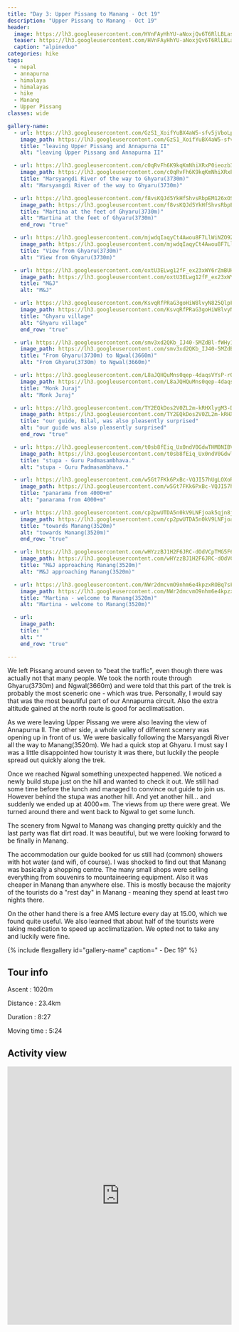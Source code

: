```yaml
---
title: "Day 3: Upper Pissang to Manang - Oct 19"
description: "Upper Pissang to Manang - Oct 19"
header:
  image: https://lh3.googleusercontent.com/HVnFAyHhYU-aNoxjQv6T6RlLBLas3ObhXsebVx73hd0x_L9E0UQEEmWTpvdO4bnAMUcAlhWwlBwArcF0iykGnpMOSnzNo4Z0Mgk24tvgfpsBNUEVhCr2hiS4i1Yziywpf7Jia6VE9SZZSsM29Qp001BBi8Dz9xBCx2SWV0VzL5PNrA0DScrQUgERWXZuAnR0bOiCz7azNsxMmDmNKSY97H2kRB6UY-WXNydXGFIf_P-a6AMFwmhYBZz4xWyTKQEDlwhkWCHYBQJE08wWq-AWK0eAS55-vhPbKP-XIfpaN0Hpp5iNah5McujGrGyCc7MdFgHTU2_8qkvR-lcjgWqoj90uYf6gkqJXcn6fQrRguhRXJbka7nNbYj6kapKnfrUGYZmYIoSwJviz2N76EUlI8zJBcaiwJQl0hSFLhkG1K3EjfvXe5GKrfTepxZbWP6p92p7AyqsQhOJc0PT8t_coQLRBQSdybR7BLAlnc44U0qagjkxeCRpDglOxoAUjVuSJXtR151YhnGFL90qwazVyQyWJc9mg21IbR9Oo8Ht4zhhCrEMlZiQR-AZeaD5gT22OWEkhkLK9OW1Owo61m4ZRa370oj9bacTUfCmec4aG8rN2O_FhHHoMN7eI3CQqwqLvumuIhvPUMqD0g32veqRIj7hSbPHrlPyT1lz81vVHSYODwK3rQ8iwoIf4zAS9HmVzxx7WWl5J3Atg0yUOfXh6Kz8R0DidZstdTeL7CxI9007inYA=w839-h630-no
  teaser: https://lh3.googleusercontent.com/HVnFAyHhYU-aNoxjQv6T6RlLBLas3ObhXsebVx73hd0x_L9E0UQEEmWTpvdO4bnAMUcAlhWwlBwArcF0iykGnpMOSnzNo4Z0Mgk24tvgfpsBNUEVhCr2hiS4i1Yziywpf7Jia6VE9SZZSsM29Qp001BBi8Dz9xBCx2SWV0VzL5PNrA0DScrQUgERWXZuAnR0bOiCz7azNsxMmDmNKSY97H2kRB6UY-WXNydXGFIf_P-a6AMFwmhYBZz4xWyTKQEDlwhkWCHYBQJE08wWq-AWK0eAS55-vhPbKP-XIfpaN0Hpp5iNah5McujGrGyCc7MdFgHTU2_8qkvR-lcjgWqoj90uYf6gkqJXcn6fQrRguhRXJbka7nNbYj6kapKnfrUGYZmYIoSwJviz2N76EUlI8zJBcaiwJQl0hSFLhkG1K3EjfvXe5GKrfTepxZbWP6p92p7AyqsQhOJc0PT8t_coQLRBQSdybR7BLAlnc44U0qagjkxeCRpDglOxoAUjVuSJXtR151YhnGFL90qwazVyQyWJc9mg21IbR9Oo8Ht4zhhCrEMlZiQR-AZeaD5gT22OWEkhkLK9OW1Owo61m4ZRa370oj9bacTUfCmec4aG8rN2O_FhHHoMN7eI3CQqwqLvumuIhvPUMqD0g32veqRIj7hSbPHrlPyT1lz81vVHSYODwK3rQ8iwoIf4zAS9HmVzxx7WWl5J3Atg0yUOfXh6Kz8R0DidZstdTeL7CxI9007inYA=w800-h300-no
  caption: "alpineduo"
categories: hike
tags:
  - nepal
  - annapurna
  - himalaya
  - himalayas
  - hike
  - Manang
  - Upper Pissang
classes: wide

gallery-name:
  - url: https://lh3.googleusercontent.com/GzS1_XoifYuBX4aW5-sfv5jVboLpk4W526lwXU08tWzsWsiSxrHbuQB5paJR3f8YdpPtWJl1q75-6gxTWSAYY8lgsuCukMfhjDinAIr40TZHjDAG6ioNihBQjsTEVvhX87szbAh5Qk_zQIjPlG3vJBqNOOJxdCqmBXSmAH2ZtTbxD9o9xOuGAG9WL1Agfa3yH0YtJ7l4Cnf6egwQX85memUV8HoJ1yVUZXxo0yTLtKX8NdUHY1YMc0lQVOdckuF8pm9aQGGAYTaFrgWZh54qcT402yDPOE1M6X-F5CEFCembZv9F_iKLucILsAxYWWcbyutCfJTcBLTs0d8pSntM0CplW9u-Ysrcs5fPMshwngOJvn43GgMqzXQdqu2NDD4HOzqxls3ilcIQvoSX0DGG7Rhk9rnuKUHTMkHkkef5yzYjGrAP5IncQowLWEoJUduEw2mC_x0Z5e8INy30J-5_8cRfT2ABSgKZ8hopZcV_ubRFeizI1ZFpPXxXtK0_z3lYHg3N0f05Xpa4_AhqSXruuNvF7YF6k7-MT4taBopYC3_3RAWiif1dzpGMGhj1BlWPd0Bawl-7k1_xSJnDchcsNkEyQapm3EErTLg4eYtvminARQd8zJ8Bf6SlmxIdjLgKawIHojPgvSmLGXJt3fnuNEz-yRq_zTq_S8fETjrAXkmjY5APTQzIkIpES68hv7i5PeIZbiGjHsoKYFDJVkWiGbHbwh0RA6MXunkJXN44w1R2X2Y=w689-h918-no
    image_path: https://lh3.googleusercontent.com/GzS1_XoifYuBX4aW5-sfv5jVboLpk4W526lwXU08tWzsWsiSxrHbuQB5paJR3f8YdpPtWJl1q75-6gxTWSAYY8lgsuCukMfhjDinAIr40TZHjDAG6ioNihBQjsTEVvhX87szbAh5Qk_zQIjPlG3vJBqNOOJxdCqmBXSmAH2ZtTbxD9o9xOuGAG9WL1Agfa3yH0YtJ7l4Cnf6egwQX85memUV8HoJ1yVUZXxo0yTLtKX8NdUHY1YMc0lQVOdckuF8pm9aQGGAYTaFrgWZh54qcT402yDPOE1M6X-F5CEFCembZv9F_iKLucILsAxYWWcbyutCfJTcBLTs0d8pSntM0CplW9u-Ysrcs5fPMshwngOJvn43GgMqzXQdqu2NDD4HOzqxls3ilcIQvoSX0DGG7Rhk9rnuKUHTMkHkkef5yzYjGrAP5IncQowLWEoJUduEw2mC_x0Z5e8INy30J-5_8cRfT2ABSgKZ8hopZcV_ubRFeizI1ZFpPXxXtK0_z3lYHg3N0f05Xpa4_AhqSXruuNvF7YF6k7-MT4taBopYC3_3RAWiif1dzpGMGhj1BlWPd0Bawl-7k1_xSJnDchcsNkEyQapm3EErTLg4eYtvminARQd8zJ8Bf6SlmxIdjLgKawIHojPgvSmLGXJt3fnuNEz-yRq_zTq_S8fETjrAXkmjY5APTQzIkIpES68hv7i5PeIZbiGjHsoKYFDJVkWiGbHbwh0RA6MXunkJXN44w1R2X2Y=w300-h400-no
    title: "leaving Upper Pissang and Annapurna II"
    alt: "leaving Upper Pissang and Annapurna II"

  - url: https://lh3.googleusercontent.com/c0qRvFh6K9kqKmNhiXRxP0ieozb3KVg2q4iwSQEBfjWMlj-WMNnSZRQgeKjUH2zeNq4NxiNBJddEkuaQZUpafBcoDhuELBkl7VCMi5xGkaQYBA_QQsdH1akhtaAn9ZsM5htJ3NvHPKfR82ML8fRnxI62Tq3Dpcw91WO9t3Eqe78Ov6_tzxrjG9hpE1or4xpktGD64EnCBtrmLxbOy3bqbEYiLpyWie1B-PSHPK4TWzBQ2NVvwFrHYmfR1gJvSTF-21E-hEyLMouEItvpZdwFKwu6eRpuJNgl1JApakGDch_gl2xgA9K7h8OPVTjgNTLNWB4-KmYiL1I40tlSV2P51njEVxC_ZkCPd1CmX86yhDyVRTtdiVUDz5NFZ0h3B4Tz1p2he2ZKh9e7hH65kZubRWlDqTUpUoAbKb9o4iEuVZVEbXJ0WjbxqTyfsrQoLK2Qivn3SDijbC4qNOxMUgDjrAr3PjwU4jE44UuoZjmp5oFFyN3q27fReHId8OHvX1ewdnukZq2AEQpya_EvR4E_l4UfWfob5D2W-Ifa5mmKBtopjgGFedSFBXexzi76vIIK9vKkDf05L9TRkgJibAJo6w-C1Y9f5auC7s0swSyITwzSB28YqxHPXQ36r2LhKZ6X7TcxX0M5SiRt1etZcIOkRtTLPdAm2QiDhJp-wwIGR9k8CSn8FfgQbFUCun0orncCHqSCzQDhpLWIynrsYbWT5CiSTE4YWtGW9T9e4ythH6bYrNE=w726-h967-no
    image_path: https://lh3.googleusercontent.com/c0qRvFh6K9kqKmNhiXRxP0ieozb3KVg2q4iwSQEBfjWMlj-WMNnSZRQgeKjUH2zeNq4NxiNBJddEkuaQZUpafBcoDhuELBkl7VCMi5xGkaQYBA_QQsdH1akhtaAn9ZsM5htJ3NvHPKfR82ML8fRnxI62Tq3Dpcw91WO9t3Eqe78Ov6_tzxrjG9hpE1or4xpktGD64EnCBtrmLxbOy3bqbEYiLpyWie1B-PSHPK4TWzBQ2NVvwFrHYmfR1gJvSTF-21E-hEyLMouEItvpZdwFKwu6eRpuJNgl1JApakGDch_gl2xgA9K7h8OPVTjgNTLNWB4-KmYiL1I40tlSV2P51njEVxC_ZkCPd1CmX86yhDyVRTtdiVUDz5NFZ0h3B4Tz1p2he2ZKh9e7hH65kZubRWlDqTUpUoAbKb9o4iEuVZVEbXJ0WjbxqTyfsrQoLK2Qivn3SDijbC4qNOxMUgDjrAr3PjwU4jE44UuoZjmp5oFFyN3q27fReHId8OHvX1ewdnukZq2AEQpya_EvR4E_l4UfWfob5D2W-Ifa5mmKBtopjgGFedSFBXexzi76vIIK9vKkDf05L9TRkgJibAJo6w-C1Y9f5auC7s0swSyITwzSB28YqxHPXQ36r2LhKZ6X7TcxX0M5SiRt1etZcIOkRtTLPdAm2QiDhJp-wwIGR9k8CSn8FfgQbFUCun0orncCHqSCzQDhpLWIynrsYbWT5CiSTE4YWtGW9T9e4ythH6bYrNE=w300-h400-no
    title: "Marsyangdi River of the way to Ghyaru(3730m)"
    alt: "Marsyangdi River of the way to Ghyaru(3730m)"

  - url: https://lh3.googleusercontent.com/f8vsKQJd5YkHfShvsRbpEM126xOSbjgPrRUB-z1ykI9z-0BAUI0fXF1FP1vSLKKJZPPT5R8ZUWzkyZw7LqY6RQModS7iTUYZ3OBZ3BNY8ogrTJbLIVJ5gIqVxg4V-ja12lgtDPmk3WNKZuQAFq75FKmLK46PVvdA3fNGAOyekOocmkDqKh3jSIsAGi8aonMP5focQ5qEGEZMNcTRVHpd5xfzpdmfyoPETMLPdTq1HaL828Jig2LRarIlFiZZpP_WhJHf_Z2EO_WtlVYxnsgSfus-SGsm6-LBWgmrS-U4yaoE_vBAUfiL_46QhbsO52yIowvutkWe555I7eCC-9tSmLKx48ARHx3FStYaV0_-FbMJ9thZOCQ2lmgHINUlPkRQ90nB4IbgC-SOVdAf3vJccqqUEFCVLmnbj6XmFoC-HzsokwpXHLnjPo-bRrb5f8ttKMhmMqcGkLxivsTKqRFY8QA7TsWlnXvAtkRmCX01QzJI3VUh2dcrPgLGBugtTr7J99yXiomTHGITBF4YUXAw9i1AceOOmkkS90eEzjrL8vEYxIZXRjzZiSSHB5b0znoR9vlh5tt_nX-iwNX9ZMwxKIizPH-GJt5frX_bnjLWuDH87WyzeaAf5fzXezobapsrTjXW9rBS-H_GJQKSlI80ItFAhV0Qeq9z7HqmIFp5a1_i0AEROnFtMorrT6OkeQr1PqwecFPt_09pp8Iaa66tjRg4Nbc1ATsmbdbkkx2HuESpjr8=w839-h630-no
    image_path: https://lh3.googleusercontent.com/f8vsKQJd5YkHfShvsRbpEM126xOSbjgPrRUB-z1ykI9z-0BAUI0fXF1FP1vSLKKJZPPT5R8ZUWzkyZw7LqY6RQModS7iTUYZ3OBZ3BNY8ogrTJbLIVJ5gIqVxg4V-ja12lgtDPmk3WNKZuQAFq75FKmLK46PVvdA3fNGAOyekOocmkDqKh3jSIsAGi8aonMP5focQ5qEGEZMNcTRVHpd5xfzpdmfyoPETMLPdTq1HaL828Jig2LRarIlFiZZpP_WhJHf_Z2EO_WtlVYxnsgSfus-SGsm6-LBWgmrS-U4yaoE_vBAUfiL_46QhbsO52yIowvutkWe555I7eCC-9tSmLKx48ARHx3FStYaV0_-FbMJ9thZOCQ2lmgHINUlPkRQ90nB4IbgC-SOVdAf3vJccqqUEFCVLmnbj6XmFoC-HzsokwpXHLnjPo-bRrb5f8ttKMhmMqcGkLxivsTKqRFY8QA7TsWlnXvAtkRmCX01QzJI3VUh2dcrPgLGBugtTr7J99yXiomTHGITBF4YUXAw9i1AceOOmkkS90eEzjrL8vEYxIZXRjzZiSSHB5b0znoR9vlh5tt_nX-iwNX9ZMwxKIizPH-GJt5frX_bnjLWuDH87WyzeaAf5fzXezobapsrTjXW9rBS-H_GJQKSlI80ItFAhV0Qeq9z7HqmIFp5a1_i0AEROnFtMorrT6OkeQr1PqwecFPt_09pp8Iaa66tjRg4Nbc1ATsmbdbkkx2HuESpjr8=w400-h300-no
    title: "Martina at the feet of Ghyaru(3730m)"
    alt: "Martina at the feet of Ghyaru(3730m)"
    end_row: "true"

  - url: https://lh3.googleusercontent.com/mjwdqIaqyCt4Awou8F7LlWiNZO9Z8pVd9e2AqM_d4U7GIxdvgvKPZBdeEzTRa8EOuAn5SfbNBMn3EPJR6XEQITifBe70_e4hQByY_OP-boR-hdiJrEajXWmWTOkKu3mFF-IWZ4XJbJBetZXQQa6PsZ9sv_eqyEg-95mZy34QC4gg5SorwPSzCboaVoB_ZKWNWbLLqK4zbv3EzepJXXkF4qtSnGMJ8J306BjmgOqTh7XcwLJ6otEIdpyQBKWFc6uD-1McUyLVDXNugtARveVWJlT9EN8-olwaZx6331i3V2HhaLHo62tUXUIy5zLwu9qpXhkdVnwPQ4XBcBA7Pvw_CmApwCnu69XSvXFWVmvbwv80CO2H_0Gm7Ci6UDM9kzxuGFwqMfkEgXkIX-EVWEnNjllQrlk9ZA_6nj_gnJxiD7GmWG8cIoxoWcu0oxQ8_vvKGIxHoBPVIgawCABFQPj-AtuOM4CktAp2-gp7PBhe80YJNVJ6wxkTFtrDQxibALgPY7hssxxbszzNj00QSBWW4BZSNQnrGnZ3B6ERAx7HUeVm3wEhSf5qUH-14EyX_nk7NHdPQr37cFsPBZVabdS_lM6zAAi8iHtHLwVhCXuzWyvaILyOgT-FSnVFxSYrJ-6c5AsGxhLz-e4rPSYPg10MuW3AdfwSdh4yN8_tcPdlrEwCmkOomUFBVh7gVoZiR3lrQbDh1mX7QXL1reoJz-le62urRJ9TYeeOoQBAe6f5QFkIa-c=w726-h967-no
    image_path: https://lh3.googleusercontent.com/mjwdqIaqyCt4Awou8F7LlWiNZO9Z8pVd9e2AqM_d4U7GIxdvgvKPZBdeEzTRa8EOuAn5SfbNBMn3EPJR6XEQITifBe70_e4hQByY_OP-boR-hdiJrEajXWmWTOkKu3mFF-IWZ4XJbJBetZXQQa6PsZ9sv_eqyEg-95mZy34QC4gg5SorwPSzCboaVoB_ZKWNWbLLqK4zbv3EzepJXXkF4qtSnGMJ8J306BjmgOqTh7XcwLJ6otEIdpyQBKWFc6uD-1McUyLVDXNugtARveVWJlT9EN8-olwaZx6331i3V2HhaLHo62tUXUIy5zLwu9qpXhkdVnwPQ4XBcBA7Pvw_CmApwCnu69XSvXFWVmvbwv80CO2H_0Gm7Ci6UDM9kzxuGFwqMfkEgXkIX-EVWEnNjllQrlk9ZA_6nj_gnJxiD7GmWG8cIoxoWcu0oxQ8_vvKGIxHoBPVIgawCABFQPj-AtuOM4CktAp2-gp7PBhe80YJNVJ6wxkTFtrDQxibALgPY7hssxxbszzNj00QSBWW4BZSNQnrGnZ3B6ERAx7HUeVm3wEhSf5qUH-14EyX_nk7NHdPQr37cFsPBZVabdS_lM6zAAi8iHtHLwVhCXuzWyvaILyOgT-FSnVFxSYrJ-6c5AsGxhLz-e4rPSYPg10MuW3AdfwSdh4yN8_tcPdlrEwCmkOomUFBVh7gVoZiR3lrQbDh1mX7QXL1reoJz-le62urRJ9TYeeOoQBAe6f5QFkIa-c=w300-h400-no 
    title: "View from Ghyaru(3730m)"
    alt: "View from Ghyaru(3730m)"

  - url: https://lh3.googleusercontent.com/oxtU3ELwg12fF_ex23xWY6rZmBUHFWv1l4bpBCWdB0OdfNzkTj9WVCnHcme2hYxmjQI98Y3_oITdRymoEHTLUDuKj1YLS6FgxtTngBNPBgmQDuwbd1ZDUWBx-6_-S63c0dcdk8akQ-F5txvhRwMJ8hi_wv36E1evGLj5isEsCOFXtR-PP3o0c0D-VQ_LSWwuGTa0P48kZCKf4dc5OKSopFLUhyqP0zSeRj-eNQcGja2nPoFCrJWeDY6ykzU4UHQtbOtBsNMncOi4jtJmhLkJ61INszDZcnFGwwtj03GknPgZq3aco7no9hMrwOS0pzqKD82S6pO6mSYj24x449oAqJ4bXQmU-7p7lDrP2qDds-swfYVe58o6pvvh1bdq_lHrdO1CWAy3KcmN4IvzQyZl49w5XM9TJ_LfaxB-J1EhBXgv85WM7mviJ3Y5m7zgnIyyF7ttw7GYRWIUsv7s2guTVeECnXzQ3yCCJdNLTUTETd0-ICHu3Q8oL09H-6VN0Mfd60iH28PHz82ahqdXUHdDZ2BOKidTX_lXuYYYulGNZHqaGkfi9VKsZlzekB3hkF7YlyPm6w9tr7cwo8SAf0D29ZHh0T9TXT89kTQUcOx4pU40u9FWWIr5HPrEDbJLgVz-q2iy7Q8aax-jiEMH1cz24aOXtODXlJxEqwZS4aLXNbYqGpH-hqVhfWT5OK0aYXj6YnVQ3yySwr0k4kTL21PN75F5pxCvbApj_kWKQo7PTjllT6w=w726-h967-no
    image_path: https://lh3.googleusercontent.com/oxtU3ELwg12fF_ex23xWY6rZmBUHFWv1l4bpBCWdB0OdfNzkTj9WVCnHcme2hYxmjQI98Y3_oITdRymoEHTLUDuKj1YLS6FgxtTngBNPBgmQDuwbd1ZDUWBx-6_-S63c0dcdk8akQ-F5txvhRwMJ8hi_wv36E1evGLj5isEsCOFXtR-PP3o0c0D-VQ_LSWwuGTa0P48kZCKf4dc5OKSopFLUhyqP0zSeRj-eNQcGja2nPoFCrJWeDY6ykzU4UHQtbOtBsNMncOi4jtJmhLkJ61INszDZcnFGwwtj03GknPgZq3aco7no9hMrwOS0pzqKD82S6pO6mSYj24x449oAqJ4bXQmU-7p7lDrP2qDds-swfYVe58o6pvvh1bdq_lHrdO1CWAy3KcmN4IvzQyZl49w5XM9TJ_LfaxB-J1EhBXgv85WM7mviJ3Y5m7zgnIyyF7ttw7GYRWIUsv7s2guTVeECnXzQ3yCCJdNLTUTETd0-ICHu3Q8oL09H-6VN0Mfd60iH28PHz82ahqdXUHdDZ2BOKidTX_lXuYYYulGNZHqaGkfi9VKsZlzekB3hkF7YlyPm6w9tr7cwo8SAf0D29ZHh0T9TXT89kTQUcOx4pU40u9FWWIr5HPrEDbJLgVz-q2iy7Q8aax-jiEMH1cz24aOXtODXlJxEqwZS4aLXNbYqGpH-hqVhfWT5OK0aYXj6YnVQ3yySwr0k4kTL21PN75F5pxCvbApj_kWKQo7PTjllT6w=w300-h400-no
    title: "M&J"
    alt: "M&J"

  - url: https://lh3.googleusercontent.com/KsvqRfPRaG3goHiW8lvyN825QlpF-ds7_9qtupkXaPxtJ4r_FSldqIzNOEFdjnRmvNiILYGhv1uu6XhvAPQCcRJ2qPK2YOv6paA9ZJ6QeOyzAJk6AJs6yuUswGVQNoN1vzWdlDyBwaGCSri7byINBONssVnwD14pfPdxwLp2Tn3yNSPvAZQBvqfYTxeJ-AEkeblZJTrurOt3hbnKzZcFnFWkuHYXCOj4nCrW2UDHQm3yK6F_QRdifmzG08a_waGWiay5fcuWNSTHFyb0nPKDN5-CFtB4rW7IaKM-e7rfq2vPFki9JLYIU5eutNnyi_oHDkHGUbAuSrNCBIxNWNmITXg1VY6XdZWQGrAbtFOFKIR-INtggUi_5QoAeWNPXz2D9-TW9BOX0-M9uuyzIfFMYlrkdzYSSLdXYcCszCGs7KmwguzLS_KH0wxk9p7Sobge877tRxtXVNWbUUJTPQR4G-proS08JRIYRqv4zUcKzUp70AgcSvmjDPtHZnnPmzYL3jObGiSOn-mMWUbXOi15J_sLNr0Jsfe_mZFLTQ9tlBeHzeBig-9cRm5PsoqhPtjQUwlmFhLi5pSXycit5z2ZFa5iNJ5auX-jrlssC0Uvn_ToggL2dp7MNVGgFJgio7hSk9AKiwMuneaJLFQQiYpImVkF-EdXIxg12ivVVZTdiKo9Uoj3XyOXDcjaO7s7JpgYxQLI7kZhEdHfaeI2teS6Bbr5SZ9l2VdDIsXrLWk1muIynTM=w726-h967-no
    image_path: https://lh3.googleusercontent.com/KsvqRfPRaG3goHiW8lvyN825QlpF-ds7_9qtupkXaPxtJ4r_FSldqIzNOEFdjnRmvNiILYGhv1uu6XhvAPQCcRJ2qPK2YOv6paA9ZJ6QeOyzAJk6AJs6yuUswGVQNoN1vzWdlDyBwaGCSri7byINBONssVnwD14pfPdxwLp2Tn3yNSPvAZQBvqfYTxeJ-AEkeblZJTrurOt3hbnKzZcFnFWkuHYXCOj4nCrW2UDHQm3yK6F_QRdifmzG08a_waGWiay5fcuWNSTHFyb0nPKDN5-CFtB4rW7IaKM-e7rfq2vPFki9JLYIU5eutNnyi_oHDkHGUbAuSrNCBIxNWNmITXg1VY6XdZWQGrAbtFOFKIR-INtggUi_5QoAeWNPXz2D9-TW9BOX0-M9uuyzIfFMYlrkdzYSSLdXYcCszCGs7KmwguzLS_KH0wxk9p7Sobge877tRxtXVNWbUUJTPQR4G-proS08JRIYRqv4zUcKzUp70AgcSvmjDPtHZnnPmzYL3jObGiSOn-mMWUbXOi15J_sLNr0Jsfe_mZFLTQ9tlBeHzeBig-9cRm5PsoqhPtjQUwlmFhLi5pSXycit5z2ZFa5iNJ5auX-jrlssC0Uvn_ToggL2dp7MNVGgFJgio7hSk9AKiwMuneaJLFQQiYpImVkF-EdXIxg12ivVVZTdiKo9Uoj3XyOXDcjaO7s7JpgYxQLI7kZhEdHfaeI2teS6Bbr5SZ9l2VdDIsXrLWk1muIynTM=w300-h400-no
    title: "Ghyaru village"
    alt: "Ghyaru village"
    end_row: "true"

  - url: https://lh3.googleusercontent.com/smv3xd2QKb_IJ40-5MZdBl-fWHy1SKXl52dsmrPJ8pW7xKAenzP8sPPwNJEfZOKw_1RPVW1Ez9xLLH-v3em5zdLz4rIeQIpG91kYrjtPLk4GH4rzyiy7m2XDybtHVPKyJujj_M0-5tdhCkbPzzvsIqZQVvLS2K8wYi0EWabzq7fOLS1FVHfYaoYmMaDLJH8dSpdpyA8zjRjmN7ETxuKq_OTovQIC30K7u5Fk2yO8nJOzYllz4LWXmhxRiQ7Eu8fnSARcnDGVTpkFRpOoEfewHCGbXaAPo5E-GNHD7cmaNb5DIFqy59oBxnWJPbvi3aVeIGBXRYQvl2wWk2o7VrVUyLRYyANvNHEzXQFqxUKQWN5KQRAn5M_F8YLqXQJPNFQzj62ddviieH-WfCBJ5rt-5QiQnpCY36J9rNQrq-vTQ1KUzUCJXgJWrYB0CVYSxr19CNXnA0h96-q1Bott5CR1Uwa_YDoXHkNBYJUCpgEvksGf1JmMPuuCGGGfMHsRl36o8BZCbIZh4eoGNkXQ2XO2cMTRL_p4oPAzEfsfTq_KwSgiag4qJ0oOEUD2ZV6YZE3Tklg83aX199_zcrxzUdjM-urRB1XDiA5D8dVEaI6A7wfARlU_3pEiWM1sCQPqWztP86RJwtH1k9kQaUf8LVr-5TP84P7m6AFn2JRO3sqQ0EsGubPX05fN1bHq7BMg9uTZvlEW7nR_xgJ3gOvniys6HoZDsX5prwNY8Dj3u-sqYefjSIo=w726-h967-no
    image_path: https://lh3.googleusercontent.com/smv3xd2QKb_IJ40-5MZdBl-fWHy1SKXl52dsmrPJ8pW7xKAenzP8sPPwNJEfZOKw_1RPVW1Ez9xLLH-v3em5zdLz4rIeQIpG91kYrjtPLk4GH4rzyiy7m2XDybtHVPKyJujj_M0-5tdhCkbPzzvsIqZQVvLS2K8wYi0EWabzq7fOLS1FVHfYaoYmMaDLJH8dSpdpyA8zjRjmN7ETxuKq_OTovQIC30K7u5Fk2yO8nJOzYllz4LWXmhxRiQ7Eu8fnSARcnDGVTpkFRpOoEfewHCGbXaAPo5E-GNHD7cmaNb5DIFqy59oBxnWJPbvi3aVeIGBXRYQvl2wWk2o7VrVUyLRYyANvNHEzXQFqxUKQWN5KQRAn5M_F8YLqXQJPNFQzj62ddviieH-WfCBJ5rt-5QiQnpCY36J9rNQrq-vTQ1KUzUCJXgJWrYB0CVYSxr19CNXnA0h96-q1Bott5CR1Uwa_YDoXHkNBYJUCpgEvksGf1JmMPuuCGGGfMHsRl36o8BZCbIZh4eoGNkXQ2XO2cMTRL_p4oPAzEfsfTq_KwSgiag4qJ0oOEUD2ZV6YZE3Tklg83aX199_zcrxzUdjM-urRB1XDiA5D8dVEaI6A7wfARlU_3pEiWM1sCQPqWztP86RJwtH1k9kQaUf8LVr-5TP84P7m6AFn2JRO3sqQ0EsGubPX05fN1bHq7BMg9uTZvlEW7nR_xgJ3gOvniys6HoZDsX5prwNY8Dj3u-sqYefjSIo=w300-h400-no
    title: "From Ghyaru(3730m) to Ngwal(3660m)"
    alt: "From Ghyaru(3730m) to Ngwal(3660m)"

  - url: https://lh3.googleusercontent.com/L8aJQHQuMns0qep-4daqsVYsP-rON9TyXX1BEHmkV6irW5hOp6mK574GoFpZVz1RQXksihZvWQH1i2cyV14LBfnCRtMhdNY0iYGue8NkqwHre69YvdEfmyvvG1deO33XEAHQfWvqFqzGESxVovpiXqRhU-O8-CuFQGgwjE1ZqsRhNBQFNGE0tGvQPnqBKNjS1eqsQ4Sz-sTXr_-AcuqzAc70-MoNIKXzSWQeVBPceB_KosjK6eYkOtUgmNQYPE5a-akTSV8je_HgjpaZdRgI1kBAkqAwZpA_yFGAIerRUEON8IDhNxcE3-X5Mo2WUIl9G6mRzgF37RCfiFPCejq9Q9NocvkIs1aV3FEJjhBmHjm_lGsHbQBv1r7cdc_6Jv7hcIs-3Jo0_JNfpGhc5CR8sRu-niUiqg1CVgNNXeBTt6lomz3NrrkavJG2BXE7B7oti2WJwxxWVhCREyvIi7BO_qSbJ22fHIX-Rd9JtVer9SiWRp4qTbUWlb84ePUFhCBok7JNCG1oGkryWJ6azlQnEjvyax8jjUPI7q0L1mwpQKR2rRE_o_LarAF1F5Ie_UI955uJMPEsrahos0EK7_UPKYr9iuaV7hinNhuTCWRGffR0xy3FfRvFZvTY5e5IFphDqeUqx73X-jh0rgPmPPPdEyMPV2pqTn4b-n20mJxC6fpE68rr2BrfYI6A1PfUZ9-P7rxdpRI88sPzMyOHMeo8N6QO-ejgwAyE0b01ymf3EZ6DNMs=w726-h967-no
    image_path: https://lh3.googleusercontent.com/L8aJQHQuMns0qep-4daqsVYsP-rON9TyXX1BEHmkV6irW5hOp6mK574GoFpZVz1RQXksihZvWQH1i2cyV14LBfnCRtMhdNY0iYGue8NkqwHre69YvdEfmyvvG1deO33XEAHQfWvqFqzGESxVovpiXqRhU-O8-CuFQGgwjE1ZqsRhNBQFNGE0tGvQPnqBKNjS1eqsQ4Sz-sTXr_-AcuqzAc70-MoNIKXzSWQeVBPceB_KosjK6eYkOtUgmNQYPE5a-akTSV8je_HgjpaZdRgI1kBAkqAwZpA_yFGAIerRUEON8IDhNxcE3-X5Mo2WUIl9G6mRzgF37RCfiFPCejq9Q9NocvkIs1aV3FEJjhBmHjm_lGsHbQBv1r7cdc_6Jv7hcIs-3Jo0_JNfpGhc5CR8sRu-niUiqg1CVgNNXeBTt6lomz3NrrkavJG2BXE7B7oti2WJwxxWVhCREyvIi7BO_qSbJ22fHIX-Rd9JtVer9SiWRp4qTbUWlb84ePUFhCBok7JNCG1oGkryWJ6azlQnEjvyax8jjUPI7q0L1mwpQKR2rRE_o_LarAF1F5Ie_UI955uJMPEsrahos0EK7_UPKYr9iuaV7hinNhuTCWRGffR0xy3FfRvFZvTY5e5IFphDqeUqx73X-jh0rgPmPPPdEyMPV2pqTn4b-n20mJxC6fpE68rr2BrfYI6A1PfUZ9-P7rxdpRI88sPzMyOHMeo8N6QO-ejgwAyE0b01ymf3EZ6DNMs=w300-h400-no
    title: "Monk Juraj"
    alt: "Monk Juraj"

  - url: https://lh3.googleusercontent.com/TY2EQkDos2V0ZL2m-kRHXlygM3-DmiGKdX1ZnPB_s6HUEVqENLKjjlW52fImY9nGTofLqsKFxU7ZNsFFXANqzAjIDrCngcRe9XLkasJSKZ8U2VHDrs9CNQuO_xIKEMZCJEhfZcWifvcunflg5K7Rplm8X0stp9RF2cb8GmE5ro7TDaDUOzBEiPYYWUEh6C4XIFp0fBsiNAS0LlQy2c2sQuFWofwF-7edHTEAzYiUQzs9GGyn_rOYev5mwL3fFBFA3gfLUo4l9d3L0A-JmUe-xcdXmTG7Qj1wQraYX7zQOB8ZnstNDbAWtSa2HUo4-brEyjwjV6-rN4A7cr8XBb_TFNPmM39XnEUBjiKztJH81ol8IWYOZM0Mr6s01_D17eWCJjS6P5DM6RqE6I0nXLYPeL3u0L8xhUUcM8_msyQfyB2oOYPy0LTNuyjnbr7G1VP6h39bhXIAKhh5PdId0SgpTafOqjcQzR56n3vuTPnUSHIWPXqWxNb8clXJ3sVYmpRrTIai0_N6kLXyxPr6fJ2M5imbXfQk-3lHCsX9D5TyWtLmof_kCKPSX-SSk1UUKlpsEsFV3Loxhez7rCOhmwCKje2nQVMHc253XyW1qBO3gsSm5xFH_x-hOmqcnzRBEbQkfvP9otpCSXZJXgU3PZcp9Wakp1aDGZKd1LMx-s--fVywmj8uyWANElKr2yNji3zlW8jmlcWQ-7a91rg-F_Y9TAZt5GPS4fQqg0z8BWs5I2D00As=w726-h967-no
    image_path: https://lh3.googleusercontent.com/TY2EQkDos2V0ZL2m-kRHXlygM3-DmiGKdX1ZnPB_s6HUEVqENLKjjlW52fImY9nGTofLqsKFxU7ZNsFFXANqzAjIDrCngcRe9XLkasJSKZ8U2VHDrs9CNQuO_xIKEMZCJEhfZcWifvcunflg5K7Rplm8X0stp9RF2cb8GmE5ro7TDaDUOzBEiPYYWUEh6C4XIFp0fBsiNAS0LlQy2c2sQuFWofwF-7edHTEAzYiUQzs9GGyn_rOYev5mwL3fFBFA3gfLUo4l9d3L0A-JmUe-xcdXmTG7Qj1wQraYX7zQOB8ZnstNDbAWtSa2HUo4-brEyjwjV6-rN4A7cr8XBb_TFNPmM39XnEUBjiKztJH81ol8IWYOZM0Mr6s01_D17eWCJjS6P5DM6RqE6I0nXLYPeL3u0L8xhUUcM8_msyQfyB2oOYPy0LTNuyjnbr7G1VP6h39bhXIAKhh5PdId0SgpTafOqjcQzR56n3vuTPnUSHIWPXqWxNb8clXJ3sVYmpRrTIai0_N6kLXyxPr6fJ2M5imbXfQk-3lHCsX9D5TyWtLmof_kCKPSX-SSk1UUKlpsEsFV3Loxhez7rCOhmwCKje2nQVMHc253XyW1qBO3gsSm5xFH_x-hOmqcnzRBEbQkfvP9otpCSXZJXgU3PZcp9Wakp1aDGZKd1LMx-s--fVywmj8uyWANElKr2yNji3zlW8jmlcWQ-7a91rg-F_Y9TAZt5GPS4fQqg0z8BWs5I2D00As=w300-h400-no
    title: "our guide, Bilal, was also pleasently surprised"
    alt: "our guide was also pleasently surprised"
    end_row: "true"

  - url: https://lh3.googleusercontent.com/t0sb8fEiq_Ux0ndV0GdwTHM0NIBVXt_VRDHvTZ2Uu6N3i3QcAyRYVqmS0jaSyXWZPTzpdGOO4PFBMXTwKvU2fmGhLSoGZ0SphjJFrgnroeuRxv6eDzaDduJPKQ4wo4UCpgL-4ARKAulO2GvMSOdGMxFw3sBh4Vh_FOBhsWoUvfX_BqaclLhlj50Ijp_f24at-7tLyL15XbSUBieaMdW6G02VfLH1eBS5Evonf2UVlMPAytaX9yPEPVsi_TQSHndQ0T9w07hUIfTJA6x7R0Ag3Wo4CzsNIl8JOILlvLQ_UsA2IU-m8yQKrRnrVv5XjV0boItsyqR4mpAyw0rsmxzN1WgZjhkU8e9JmcZcwNxbf0q4L7OZ25B08Z0TcVP_sGfZVrWF-hJvfcqccjHH_or-lSKVSUMP48H4wpNb8AWl-2FH81Uzv9kDaYgJZzykrt81um8-6RDJCuPJ3_VMWz18kCY4WQjcZg4lVmRD-wTxqXG3JOlb2daSIaXfUoLAXdVqIVV7ELDs35jWf291PdShgGeNxWzWtyOZS8SYc_QfDYKan9_alVPz_wZ-VdalN9Kqzidj4afRhnsF2PfD_r_8dq0-ZeO1GYxTz3Fv7UrhAh1hGmUG9zJqViYj1WyREDef1bGwI6Y76CG0IkB6ZPt2ZeKLsoyI9_c3eDb1WhxDJSBit-20w2N077LXFQIUK5rmye-jYR7PBSs8YgIC09KQakM9qCxLDF6qCUxzQpeyn2tphtY=w839-h630-no
    image_path: https://lh3.googleusercontent.com/t0sb8fEiq_Ux0ndV0GdwTHM0NIBVXt_VRDHvTZ2Uu6N3i3QcAyRYVqmS0jaSyXWZPTzpdGOO4PFBMXTwKvU2fmGhLSoGZ0SphjJFrgnroeuRxv6eDzaDduJPKQ4wo4UCpgL-4ARKAulO2GvMSOdGMxFw3sBh4Vh_FOBhsWoUvfX_BqaclLhlj50Ijp_f24at-7tLyL15XbSUBieaMdW6G02VfLH1eBS5Evonf2UVlMPAytaX9yPEPVsi_TQSHndQ0T9w07hUIfTJA6x7R0Ag3Wo4CzsNIl8JOILlvLQ_UsA2IU-m8yQKrRnrVv5XjV0boItsyqR4mpAyw0rsmxzN1WgZjhkU8e9JmcZcwNxbf0q4L7OZ25B08Z0TcVP_sGfZVrWF-hJvfcqccjHH_or-lSKVSUMP48H4wpNb8AWl-2FH81Uzv9kDaYgJZzykrt81um8-6RDJCuPJ3_VMWz18kCY4WQjcZg4lVmRD-wTxqXG3JOlb2daSIaXfUoLAXdVqIVV7ELDs35jWf291PdShgGeNxWzWtyOZS8SYc_QfDYKan9_alVPz_wZ-VdalN9Kqzidj4afRhnsF2PfD_r_8dq0-ZeO1GYxTz3Fv7UrhAh1hGmUG9zJqViYj1WyREDef1bGwI6Y76CG0IkB6ZPt2ZeKLsoyI9_c3eDb1WhxDJSBit-20w2N077LXFQIUK5rmye-jYR7PBSs8YgIC09KQakM9qCxLDF6qCUxzQpeyn2tphtY=w400-h300-no
    title: "stupa - Guru Padmasambhava."
    alt: "stupa - Guru Padmasambhava."

  - url: https://lh3.googleusercontent.com/w5Gt7FKk6PxBc-VQJI57hUgLOXoRS64Tc3EWCIbjztWV-yc5aObpMD2HtZ4AwQ2fnkjD9PxW-8figJomXcM-O8ID07ehxShJ2t1T040SIPndJBDYp7zMIlk-BJSEEjVFeLSrzriJWmGAINA6pbwEdEQ_nroScraZpuCYg1FLOUvan8mYrKmWu_1Qs5aBgNnp65G4pRvIfa7AkPpysAuFYjJw3O8Xj0Xx-l3IHUtFYkMbIH6fbwHcYtoUuGegQc6GfzvgKldMdt5uypyfyotArm3yoabYSXPzyl4G6BYOoPFm3l-Xu-JFonpJ9cxtayCXvJS60VioOG_g1jhxoCMgIpsV2ATTjJGIAgZbUKipRFKZrbV5ZU0pQ5Rb3NtLcZom-tst2Tm7JJPVc6XottulGwWwicFvZo1KqtUB6WPbXkpJq-cWzswB4YWODQ0YoLT7ryPcgX4uu3hRXa7QhNB2BXduqZUdE387JYh0ea3PHdqfCdG3c2STaVRn4PDhlEsDn95JUALhI9tFNtBHMzgWouqeBAu-kVMdajRcwGBJQNr3USv8d0rKA22tIEpbgnHa0Mh0nGbqU7LC66ts8z3ZoR58Q9sRhsFy445eF08JOqD9-ZhvY9lncjAWECrMk7aTZ-fLGYQjg5VVFzO6podwTeb8ji17Jz4fWft80BBfTAARomFc1_YnohwxuHknyobjgvDKL43sWUJGbit_CF2cH-_dgZnjc3pihuzyRAQAB48I7aY=w839-h242-no
    image_path: https://lh3.googleusercontent.com/w5Gt7FKk6PxBc-VQJI57hUgLOXoRS64Tc3EWCIbjztWV-yc5aObpMD2HtZ4AwQ2fnkjD9PxW-8figJomXcM-O8ID07ehxShJ2t1T040SIPndJBDYp7zMIlk-BJSEEjVFeLSrzriJWmGAINA6pbwEdEQ_nroScraZpuCYg1FLOUvan8mYrKmWu_1Qs5aBgNnp65G4pRvIfa7AkPpysAuFYjJw3O8Xj0Xx-l3IHUtFYkMbIH6fbwHcYtoUuGegQc6GfzvgKldMdt5uypyfyotArm3yoabYSXPzyl4G6BYOoPFm3l-Xu-JFonpJ9cxtayCXvJS60VioOG_g1jhxoCMgIpsV2ATTjJGIAgZbUKipRFKZrbV5ZU0pQ5Rb3NtLcZom-tst2Tm7JJPVc6XottulGwWwicFvZo1KqtUB6WPbXkpJq-cWzswB4YWODQ0YoLT7ryPcgX4uu3hRXa7QhNB2BXduqZUdE387JYh0ea3PHdqfCdG3c2STaVRn4PDhlEsDn95JUALhI9tFNtBHMzgWouqeBAu-kVMdajRcwGBJQNr3USv8d0rKA22tIEpbgnHa0Mh0nGbqU7LC66ts8z3ZoR58Q9sRhsFy445eF08JOqD9-ZhvY9lncjAWECrMk7aTZ-fLGYQjg5VVFzO6podwTeb8ji17Jz4fWft80BBfTAARomFc1_YnohwxuHknyobjgvDKL43sWUJGbit_CF2cH-_dgZnjc3pihuzyRAQAB48I7aY=w400-h200-no
    title: "panarama from 4000+m"
    alt: "panarama from 4000+m"

  - url: https://lh3.googleusercontent.com/cp2pwUTDA5n0kV9LNFjoak5qjn8jhVo7sYuKNsEbx4tE6Re2dku7833ij4jkxbvu1VEXgXqjHxyhAumZVn-Mc0lvqWbOQR_ZWpUZfMaKu5llsuEKedHWU3d9mvPW4GLuUe-6qdsXCmIlgoNxod9_bqS10DX9qrQUqiVBemHL2bKEh333X-2YN93k_qR86OewDNPJAbIDCJkCy2lRC02Ty51FOm6rnRsFVBQA3dzh9vTCzHJuLb9YWdE8AjGQEoVWXNeFDr9oWcNuUSrICnWCdRNkVKzrEQJZOK790NyP5g7nUbK3NLCkkgkuLeDERE9YxyIarnOnab3OA8LE6I_hI1P7JndjJxTbFTfHF4FanANKIQSlBG6ZVLDgvIJih-BS9KdS11q52hNtltSNjh4B-owaJgcC_NsZVP47CI0S4S5njpij6VfhZCdq2CA3Y7rPAuNt_YyUjv4iumtBGkSVnlkSpMPl2VtCru-lIswnrsZlb85M12pSelhMMXINOrmuaopjgAHIcqriN55rQBPCV4NvVs4kF4ZiujgoHiSCPENIq-EByRMhopRszzrjjIGNH6I-31ggotX-nAm05Mjt3dBCW26pu78iB1NzCPBRVHMWIzcle4SDjKxOjAkyCgEgqzAUT4QsVO9IRNUbNJ3a2QBETiuGgOfRdXlMt8_XPzy5gMrGR69-3cVvfWJCqxpBBj0_Ko6dOkYO95YA2i87zCLxqwe1In9rX8G2ezcV8MlQgzs=w839-h630-no
    image_path: https://lh3.googleusercontent.com/cp2pwUTDA5n0kV9LNFjoak5qjn8jhVo7sYuKNsEbx4tE6Re2dku7833ij4jkxbvu1VEXgXqjHxyhAumZVn-Mc0lvqWbOQR_ZWpUZfMaKu5llsuEKedHWU3d9mvPW4GLuUe-6qdsXCmIlgoNxod9_bqS10DX9qrQUqiVBemHL2bKEh333X-2YN93k_qR86OewDNPJAbIDCJkCy2lRC02Ty51FOm6rnRsFVBQA3dzh9vTCzHJuLb9YWdE8AjGQEoVWXNeFDr9oWcNuUSrICnWCdRNkVKzrEQJZOK790NyP5g7nUbK3NLCkkgkuLeDERE9YxyIarnOnab3OA8LE6I_hI1P7JndjJxTbFTfHF4FanANKIQSlBG6ZVLDgvIJih-BS9KdS11q52hNtltSNjh4B-owaJgcC_NsZVP47CI0S4S5njpij6VfhZCdq2CA3Y7rPAuNt_YyUjv4iumtBGkSVnlkSpMPl2VtCru-lIswnrsZlb85M12pSelhMMXINOrmuaopjgAHIcqriN55rQBPCV4NvVs4kF4ZiujgoHiSCPENIq-EByRMhopRszzrjjIGNH6I-31ggotX-nAm05Mjt3dBCW26pu78iB1NzCPBRVHMWIzcle4SDjKxOjAkyCgEgqzAUT4QsVO9IRNUbNJ3a2QBETiuGgOfRdXlMt8_XPzy5gMrGR69-3cVvfWJCqxpBBj0_Ko6dOkYO95YA2i87zCLxqwe1In9rX8G2ezcV8MlQgzs=w400-h300-no
    title: "towards Manang(3520m)"
    alt: "towards Manang(3520m)"
    end_row: "true"

  - url: https://lh3.googleusercontent.com/wHYzzBJ1H2F6JRC-dOdVCpTMG5F6Onad_ixZN2MauJgjyBuv6Hj1Z36SFfEbDmU2UwpAffhUTFb8ttS2WN81gjbbm_LfdyMBYNC-JnzYbjqacZW6kLeP-V10hFD2653PDWcIxD2EhP85p56PmyFOxsYTs59FOG7DXpMH0RJe06nfOJZ6hbw2Wr3E6f4Y9DtP7_i9EwBNMZ43xNibzg39nYfmloUoAYPAnIRRKUUeeZ1Dx2BFzrNVSezmz6KmIKLnl4XNrR8I9om3D5x0tVl-kTDvKD6q_wVRzRc9FBAnLznpyZasxoNeD3EIkYc0PSKKDAoNLiWfo0_W0e_8nO8JbmF_Ord1lWdOczlYiyR6AcX9QayAxLApSWybRW27uWxdG4c4OqT5OSjcqBIADMPmyNJ2dk3X56PBDd4LcAmHC-1kSZItsefnDCtIUWixZTMhuOysEQgViueNAVGUPXQOd20TPj8YMZPdHAB8W5i3r6cWOkhQR43fTdxtwSQBz0H2n409ILZBAhXr1CnEJd2uZEzEYtwoPNHoGPlcT22s5OpXw_yzIOoVSFmTkCbUAwE5jPtxcYuB2i-HNA4G_yJI8F9-H8Zt2i6EaSgxb2R-eYeMb9FT488kp4a0J7ir6A9gvEOS3WufxhJU8PSFYToIOhjov4dkBAIBDtclwZDB6Vs6-gzSnZq_OGWHN1yuMSGk5Fe7-HZbqLepKigtzSgSE8pKm5pPHo1XUtekC0qpzOxOMRU=w839-h630-no
    image_path: https://lh3.googleusercontent.com/wHYzzBJ1H2F6JRC-dOdVCpTMG5F6Onad_ixZN2MauJgjyBuv6Hj1Z36SFfEbDmU2UwpAffhUTFb8ttS2WN81gjbbm_LfdyMBYNC-JnzYbjqacZW6kLeP-V10hFD2653PDWcIxD2EhP85p56PmyFOxsYTs59FOG7DXpMH0RJe06nfOJZ6hbw2Wr3E6f4Y9DtP7_i9EwBNMZ43xNibzg39nYfmloUoAYPAnIRRKUUeeZ1Dx2BFzrNVSezmz6KmIKLnl4XNrR8I9om3D5x0tVl-kTDvKD6q_wVRzRc9FBAnLznpyZasxoNeD3EIkYc0PSKKDAoNLiWfo0_W0e_8nO8JbmF_Ord1lWdOczlYiyR6AcX9QayAxLApSWybRW27uWxdG4c4OqT5OSjcqBIADMPmyNJ2dk3X56PBDd4LcAmHC-1kSZItsefnDCtIUWixZTMhuOysEQgViueNAVGUPXQOd20TPj8YMZPdHAB8W5i3r6cWOkhQR43fTdxtwSQBz0H2n409ILZBAhXr1CnEJd2uZEzEYtwoPNHoGPlcT22s5OpXw_yzIOoVSFmTkCbUAwE5jPtxcYuB2i-HNA4G_yJI8F9-H8Zt2i6EaSgxb2R-eYeMb9FT488kp4a0J7ir6A9gvEOS3WufxhJU8PSFYToIOhjov4dkBAIBDtclwZDB6Vs6-gzSnZq_OGWHN1yuMSGk5Fe7-HZbqLepKigtzSgSE8pKm5pPHo1XUtekC0qpzOxOMRU=w839-h630-no
    title: "M&J approaching Manang(3520m)"
    alt: "M&J approaching Manang(3520m)"

  - url: https://lh3.googleusercontent.com/NWr2dmcvmO9nhm6e4kpzxROBq7sFgpol1ooosLHkRwKIaw5BGF1HU8GZVy6c0KiLQaAzk5eSSIiK8mkH2qcPuL6E8CSfJCxu8mc-kwojFSv1GA2DGhdteg46BX2LKYFWcWEMXNiThCIY8dt7PIUqzz8QQ7MRrBXuJ-YVOnCklbRI9XMhAK3bo_c1Touj4A3wvd8fF5fjsYbT1sLfc6cxUdgGFBOmUuJ_gkDxxvt7GQ5yW5FVAX5qhE09g82qiqYqDZm17GO4V8hlLTW1JZjG3Aqy5pX65aG1uVV4hGHiv5sL_FvpRaAPoTtbp_snSwqGWH4ZJ4USU-wr9pwNOIca4Cf5mZvvyQ4RDVFVE3A7BZZkVGP73aTYHDTNu_oVbPFkuHMI_sKGVbgJh35yvTjqpaWz0fLdv87u2-YtpREuAq74Zc96uSuFLmfjjLPvNyvX_FnSWFemij2DmJ9egA0b03lAwFCPqby9ciLF0kb4gCzywvnFi_8p7Bup3MpbWQxEssxFSzfvj-KIEI3LAysnB3Bk5fi6w8OWmBNC3NJZqp2OC-DWfMUny1t4Yeg5JCBzkrYNs0wKQQppMuR_7_CSOo6kCFGUrV_C__hw0GMk5--wBoUSj83eCe0vHoOPECr-_nEJEA3pNFdD4JuhjbxqIxH1tLCva9QA4XbUDJmCDfZxrltHp5ewcUX7p9RN8pgXh3tEORCrL-n7VPWiiOs7nYRnlN7OQeqBBCvQLWJFnddkXCs=w839-h630-no
    image_path: https://lh3.googleusercontent.com/NWr2dmcvmO9nhm6e4kpzxROBq7sFgpol1ooosLHkRwKIaw5BGF1HU8GZVy6c0KiLQaAzk5eSSIiK8mkH2qcPuL6E8CSfJCxu8mc-kwojFSv1GA2DGhdteg46BX2LKYFWcWEMXNiThCIY8dt7PIUqzz8QQ7MRrBXuJ-YVOnCklbRI9XMhAK3bo_c1Touj4A3wvd8fF5fjsYbT1sLfc6cxUdgGFBOmUuJ_gkDxxvt7GQ5yW5FVAX5qhE09g82qiqYqDZm17GO4V8hlLTW1JZjG3Aqy5pX65aG1uVV4hGHiv5sL_FvpRaAPoTtbp_snSwqGWH4ZJ4USU-wr9pwNOIca4Cf5mZvvyQ4RDVFVE3A7BZZkVGP73aTYHDTNu_oVbPFkuHMI_sKGVbgJh35yvTjqpaWz0fLdv87u2-YtpREuAq74Zc96uSuFLmfjjLPvNyvX_FnSWFemij2DmJ9egA0b03lAwFCPqby9ciLF0kb4gCzywvnFi_8p7Bup3MpbWQxEssxFSzfvj-KIEI3LAysnB3Bk5fi6w8OWmBNC3NJZqp2OC-DWfMUny1t4Yeg5JCBzkrYNs0wKQQppMuR_7_CSOo6kCFGUrV_C__hw0GMk5--wBoUSj83eCe0vHoOPECr-_nEJEA3pNFdD4JuhjbxqIxH1tLCva9QA4XbUDJmCDfZxrltHp5ewcUX7p9RN8pgXh3tEORCrL-n7VPWiiOs7nYRnlN7OQeqBBCvQLWJFnddkXCs=w839-h630-no
    title: "Martina - welcome to Manang(3520m)"
    alt: "Martina - welcome to Manang(3520m)"

  - url: 
    image_path: 
    title: ""
    alt: ""
    end_row: "true"

---
```


 We left Pissang around seven to "beat the traffic", even though there was actually not that many people. We took the north route through Ghyaru(3730m) and Ngwal(3660m) and were told that this part of the trek is probably the most sceneric one - which was true. Personally, I would say that was the most beautiful part of our Annapurna circuit. Also the extra altitude gained at the north route is good for acclimatisation. 

 As we were leaving Upper Pissang we were also leaving the view of Annapurna II. The other side, a whole valley of different scenery was opening up in front of us. We were basically following the Marsyangdi River all the way to Manang(3520m). We had a quick stop at Ghyaru. I must say I was a little disappointed how touristy it was there, but luckily the people spread out quickly along the trek. 

 Once we reached Ngwal something unexpected happened. We noticed a newly build stupa just on the hill and wanted to check it out. We still had some time before the lunch and managed to convince out guide to join us. However behind the stupa was another hill. And yet another hill... and suddenly we ended up at 4000+m. The views from up there were great. We turned around there and went back to Ngwal to get some lunch.  

The scenery from Ngwal to Manang was changing pretty quickly and the last party was flat dirt road. It was beautiful, but we were looking forward to be finally in Manang.

The accommodation our guide booked for us still had (common) showers with hot water (and wifi, of course). I was shocked to find out that Manang was basically a shopping centre. The many small shops were selling everything from souvenirs to mountaineering equipment. Also it was cheaper in Manang than anywhere else. This is mostly because the majority of the tourists do a "rest day" in Manang - meaning they spend at least two nights there. 

On the other hand there is a free AMS lecture every day at 15.00, which we found quite useful. We also learned that about half of the tourists were taking medication to speed up acclimatization. We opted not to take any and luckily were fine.


{% include flexgallery id="gallery-name" caption=" - Dec 19" %}

## Tour info


Ascent
: 1020m

Distance
: 23.4km

Duration
: 8:27

Moving time
: 5:24

## Activity view
<iframe src="https://www.komoot.com/tour/105551725/embed?profile=1" width="100%" height="580" frameborder="0" scrolling="no"></iframe>